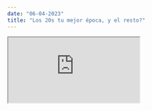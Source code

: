 ```yaml
---
date: "06-04-2023"
title: "Los 20s tu mejor época, y el resto?"
---
```

<iframe src="https://www.youtube.com/embed/j6_aWAYBd9o" allowfullscreen></iframe>

